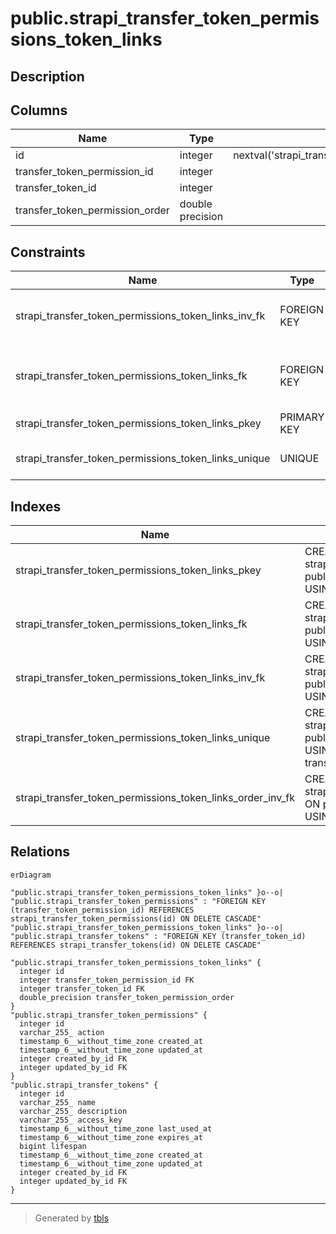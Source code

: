 # public.strapi_transfer_token_permissions_token_links

## Description

## Columns

| Name | Type | Default | Nullable | Children | Parents | Comment |
| ---- | ---- | ------- | -------- | -------- | ------- | ------- |
| id | integer | nextval('strapi_transfer_token_permissions_token_links_id_seq'::regclass) | false |  |  |  |
| transfer_token_permission_id | integer |  | true |  | [public.strapi_transfer_token_permissions](public.strapi_transfer_token_permissions.md) |  |
| transfer_token_id | integer |  | true |  | [public.strapi_transfer_tokens](public.strapi_transfer_tokens.md) |  |
| transfer_token_permission_order | double precision |  | true |  |  |  |

## Constraints

| Name | Type | Definition |
| ---- | ---- | ---------- |
| strapi_transfer_token_permissions_token_links_inv_fk | FOREIGN KEY | FOREIGN KEY (transfer_token_id) REFERENCES strapi_transfer_tokens(id) ON DELETE CASCADE |
| strapi_transfer_token_permissions_token_links_fk | FOREIGN KEY | FOREIGN KEY (transfer_token_permission_id) REFERENCES strapi_transfer_token_permissions(id) ON DELETE CASCADE |
| strapi_transfer_token_permissions_token_links_pkey | PRIMARY KEY | PRIMARY KEY (id) |
| strapi_transfer_token_permissions_token_links_unique | UNIQUE | UNIQUE (transfer_token_permission_id, transfer_token_id) |

## Indexes

| Name | Definition |
| ---- | ---------- |
| strapi_transfer_token_permissions_token_links_pkey | CREATE UNIQUE INDEX strapi_transfer_token_permissions_token_links_pkey ON public.strapi_transfer_token_permissions_token_links USING btree (id) |
| strapi_transfer_token_permissions_token_links_fk | CREATE INDEX strapi_transfer_token_permissions_token_links_fk ON public.strapi_transfer_token_permissions_token_links USING btree (transfer_token_permission_id) |
| strapi_transfer_token_permissions_token_links_inv_fk | CREATE INDEX strapi_transfer_token_permissions_token_links_inv_fk ON public.strapi_transfer_token_permissions_token_links USING btree (transfer_token_id) |
| strapi_transfer_token_permissions_token_links_unique | CREATE UNIQUE INDEX strapi_transfer_token_permissions_token_links_unique ON public.strapi_transfer_token_permissions_token_links USING btree (transfer_token_permission_id, transfer_token_id) |
| strapi_transfer_token_permissions_token_links_order_inv_fk | CREATE INDEX strapi_transfer_token_permissions_token_links_order_inv_fk ON public.strapi_transfer_token_permissions_token_links USING btree (transfer_token_permission_order) |

## Relations

```mermaid
erDiagram

"public.strapi_transfer_token_permissions_token_links" }o--o| "public.strapi_transfer_token_permissions" : "FOREIGN KEY (transfer_token_permission_id) REFERENCES strapi_transfer_token_permissions(id) ON DELETE CASCADE"
"public.strapi_transfer_token_permissions_token_links" }o--o| "public.strapi_transfer_tokens" : "FOREIGN KEY (transfer_token_id) REFERENCES strapi_transfer_tokens(id) ON DELETE CASCADE"

"public.strapi_transfer_token_permissions_token_links" {
  integer id
  integer transfer_token_permission_id FK
  integer transfer_token_id FK
  double_precision transfer_token_permission_order
}
"public.strapi_transfer_token_permissions" {
  integer id
  varchar_255_ action
  timestamp_6__without_time_zone created_at
  timestamp_6__without_time_zone updated_at
  integer created_by_id FK
  integer updated_by_id FK
}
"public.strapi_transfer_tokens" {
  integer id
  varchar_255_ name
  varchar_255_ description
  varchar_255_ access_key
  timestamp_6__without_time_zone last_used_at
  timestamp_6__without_time_zone expires_at
  bigint lifespan
  timestamp_6__without_time_zone created_at
  timestamp_6__without_time_zone updated_at
  integer created_by_id FK
  integer updated_by_id FK
}
```

---

> Generated by [tbls](https://github.com/k1LoW/tbls)
